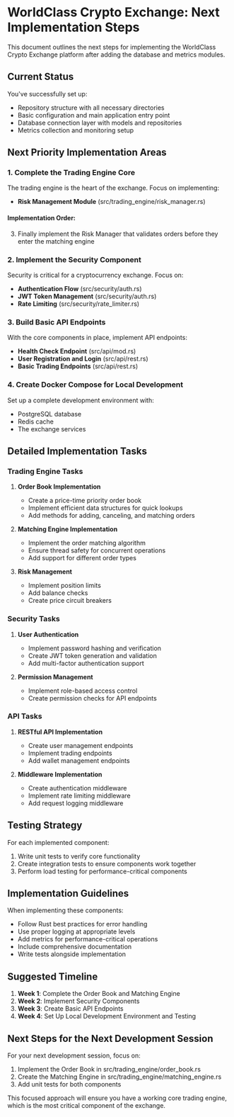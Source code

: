 # WorldClass Crypto Exchange: Next Implementation Steps

This document outlines the next steps for implementing the WorldClass Crypto Exchange platform after adding the database and metrics modules.

## Current Status

You've successfully set up:
- Repository structure with all necessary directories
- Basic configuration and main application entry point
- Database connection layer with models and repositories
- Metrics collection and monitoring setup

## Next Priority Implementation Areas

### 1. Complete the Trading Engine Core

The trading engine is the heart of the exchange. Focus on implementing:


- **Risk Management Module** (src/trading_engine/risk_manager.rs)

#### Implementation Order:


3. Finally implement the Risk Manager that validates orders before they enter the matching engine

### 2. Implement the Security Component

Security is critical for a cryptocurrency exchange. Focus on:

- **Authentication Flow** (src/security/auth.rs)
- **JWT Token Management** (src/security/auth.rs)
- **Rate Limiting** (src/security/rate_limiter.rs)

### 3. Build Basic API Endpoints

With the core components in place, implement API endpoints:

- **Health Check Endpoint** (src/api/mod.rs)
- **User Registration and Login** (src/api/rest.rs)
- **Basic Trading Endpoints** (src/api/rest.rs)

### 4. Create Docker Compose for Local Development

Set up a complete development environment with:

- PostgreSQL database
- Redis cache
- The exchange services

## Detailed Implementation Tasks

### Trading Engine Tasks

1. **Order Book Implementation**
   - Create a price-time priority order book
   - Implement efficient data structures for quick lookups
   - Add methods for adding, canceling, and matching orders

2. **Matching Engine Implementation**
   - Implement the order matching algorithm
   - Ensure thread safety for concurrent operations
   - Add support for different order types

3. **Risk Management**
   - Implement position limits
   - Add balance checks
   - Create price circuit breakers

### Security Tasks

1. **User Authentication**
   - Implement password hashing and verification
   - Create JWT token generation and validation
   - Add multi-factor authentication support

2. **Permission Management**
   - Implement role-based access control
   - Create permission checks for API endpoints

### API Tasks

1. **RESTful API Implementation**
   - Create user management endpoints
   - Implement trading endpoints
   - Add wallet management endpoints

2. **Middleware Implementation**
   - Create authentication middleware
   - Implement rate limiting middleware
   - Add request logging middleware

## Testing Strategy

For each implemented component:

1. Write unit tests to verify core functionality
2. Create integration tests to ensure components work together
3. Perform load testing for performance-critical components

## Implementation Guidelines

When implementing these components:

- Follow Rust best practices for error handling
- Use proper logging at appropriate levels
- Add metrics for performance-critical operations
- Include comprehensive documentation
- Write tests alongside implementation

## Suggested Timeline

1. **Week 1**: Complete the Order Book and Matching Engine
2. **Week 2**: Implement Security Components
3. **Week 3**: Create Basic API Endpoints
4. **Week 4**: Set Up Local Development Environment and Testing

## Next Steps for the Next Development Session

For your next development session, focus on:

1. Implement the Order Book in src/trading_engine/order_book.rs
2. Create the Matching Engine in src/trading_engine/matching_engine.rs
3. Add unit tests for both components

This focused approach will ensure you have a working core trading engine, which is the most critical component of the exchange.
